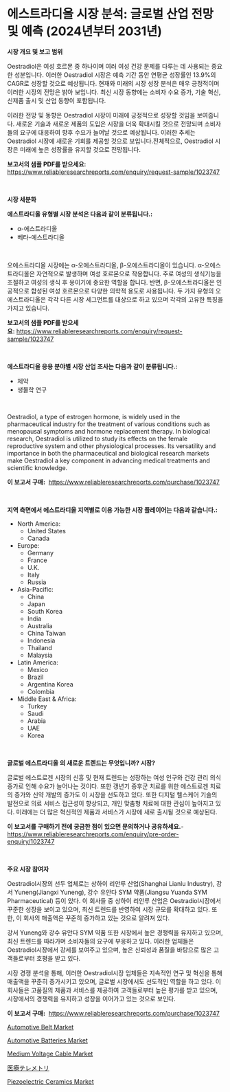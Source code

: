 <p><h1>에스트라디올 시장 분석: 글로벌 산업 전망 및 예측 (2024년부터 2031년)</h1></p><p><strong>시장 개요 및 보고 범위</strong></p>
<p><p>Oestradiol은 여성 호르몬 중 하나이며 여러 여성 건강 문제를 다루는 데 사용되는 중요한 성분입니다. 이러한 Oestradiol 시장은 예측 기간 동안 연평균 성장률인 13.9%의 CAGR로 성장할 것으로 예상됩니다. 현재와 미래의 시장 성장 분석은 매우 긍정적이며 이러한 시장의 전망은 밝아 보입니다. 최신 시장 동향에는 소비자 수요 증가, 기술 혁신, 신제품 출시 및 산업 동향이 포함됩니다.</p><p>이러한 전망 및 동향은 Oestradiol 시장이 미래에 긍정적으로 성장할 것임을 보여줍니다. 새로운 기술과 새로운 제품의 도입은 시장을 더욱 확대시킬 것으로 전망되며 소비자들의 요구에 대응하여 향후 수요가 늘어날 것으로 예상됩니다. 이러한 추세는 Oestradiol 시장에 새로운 기회를 제공할 것으로 보입니다.전체적으로, Oestradiol 시장은 미래에 높은 성장률을 유지할 것으로 전망됩니다.</p></p>
<p><strong>보고서의 샘플 PDF를 받으세요:</strong> <a href="https://www.reliableresearchreports.com/enquiry/request-sample/1023747">https://www.reliableresearchreports.com/enquiry/request-sample/1023747</a></p>
<p>&nbsp;</p>
<p><strong>시장 세분화</strong></p>
<p><strong>에스트라디올 유형별 시장 분석은 다음과 같이 분류됩니다.:</strong></p>
<p><ul><li>α-에스트라디올</li><li>베타-에스트라디올</li></ul></p>
<p>&nbsp;</p>
<p><p>오에스트라디올 시장에는 α-오에스트라디올, β-오에스트라디올이 있습니다. α-오에스트라디올은 자연적으로 발생하며 여성 호르몬으로 작용합니다. 주로 여성의 생식기능을 조절하고 여성의 생식 후 용이기에 중요한 역할을 합니다. 반면, β-오에스트라디올은 인공적으로 합성된 여성 호르몬으로 다양한 의학적 용도로 사용됩니다. 두 가지 유형의 오에스트라디올은 각각 다른 시장 세그먼트를 대상으로 하고 있으며 각각의 고유한 특징을 가지고 있습니다.</p></p>
<p><strong>보고서의 샘플 PDF를 받으세요:</strong>&nbsp;<a href="https://www.reliableresearchreports.com/enquiry/request-sample/1023747">https://www.reliableresearchreports.com/enquiry/request-sample/1023747</a></p>
<p>&nbsp;</p>
<p><strong> 에스트라디올 응용 분야별 시장 산업 조사는 다음과 같이 분류됩니다.:</strong></p>
<p><ul><li>제약</li><li>생물학 연구</li></ul></p>
<p>&nbsp;</p>
<p><p>Oestradiol, a type of estrogen hormone, is widely used in the pharmaceutical industry for the treatment of various conditions such as menopausal symptoms and hormone replacement therapy. In biological research, Oestradiol is utilized to study its effects on the female reproductive system and other physiological processes. Its versatility and importance in both the pharmaceutical and biological research markets make Oestradiol a key component in advancing medical treatments and scientific knowledge.</p></p>
<p><strong>이 보고서 구매:</strong>&nbsp; <a href="https://www.reliableresearchreports.com/purchase/1023747">https://www.reliableresearchreports.com/purchase/1023747</a></p>
<p>&nbsp;</p>
<p><strong>지역 측면에서 에스트라디올 지역별로 이용 가능한 시장 플레이어는 다음과 같습니다.:</strong></p>
<p><ul>
    <li>
        North America:
        <ul>
            <li>United States</li>
            <li>Canada</li>
        </ul>
    </li>
    <li>
        Europe:
        <ul>
            <li>Germany</li>
            <li>France</li>
            <li>U.K.</li>
            <li>Italy</li>
            <li>Russia</li>
        </ul>
    </li>
    <li>
        Asia-Pacific:
        <ul>
            <li>China</li>
            <li>Japan</li>
            <li>South Korea</li>
            <li>India</li>
            <li>Australia</li>
            <li>China Taiwan</li>
            <li>Indonesia</li>
            <li>Thailand</li>
            <li>Malaysia</li>
        </ul>
    </li>
    <li>
        Latin America:
        <ul>
            <li>Mexico</li>
            <li>Brazil</li>
            <li>Argentina Korea</li>
            <li>Colombia</li>
        </ul>
    </li>
    <li>
        Middle East & Africa:
        <ul>
            <li>Turkey</li>
            <li>Saudi</li>
            <li>Arabia</li>
            <li>UAE</li>
            <li>Korea</li>
        </ul>
    </li>
    </ul></p>
<p>&nbsp;</p>
<p><strong>글로벌 에스트라디올 의 새로운 트렌드는 무엇입니까? 시장?</strong></p>
<p><p>글로벌 에스트로겐 시장의 신흥 및 현재 트렌드는 성장하는 여성 인구와 건강 관리 의식 증가로 인해 수요가 늘어나는 것이다. 또한 갱년기 증후군 치료를 위한 에스트로겐 치료의 증가와 신약 개발의 증가도 이 시장을 선도하고 있다. 또한 디지털 헬스케어 기술의 발전으로 의료 서비스 접근성이 향상되고, 개인 맞춤형 치료에 대한 관심이 높아지고 있다. 미래에는 더 많은 혁신적인 제품과 서비스가 시장에 새로 출시될 것으로 예상된다.</p></p>
<p><strong>이 보고서를 구매하기 전에 궁금한 점이 있으면 문의하거나 공유하세요.</strong>- <a href="https://www.reliableresearchreports.com/enquiry/pre-order-enquiry/1023747">https://www.reliableresearchreports.com/enquiry/pre-order-enquiry/1023747</a></p>
<p>&nbsp;</p>
<p><strong>주요 시장 참여자</strong></p>
<p><p>Oestradiol시장의 선두 업체로는 상하이 리안루 산업(Shanghai Lianlu Industry), 강서 Yuneng(Jiangxi Yuneng), 강수 유안다 SYM 약품(Jiangsu Yuanda SYM Pharmaceutical) 등이 있다. 이 회사들 중 상하이 리안루 산업은 Oestradiol시장에서 꾸준한 성장을 보이고 있으며, 최신 트렌드를 반영하여 시장 규모를 확대하고 있다. 또한, 이 회사의 매출액은 꾸준히 증가하고 있는 것으로 알려져 있다.</p><p>강서 Yuneng와 강수 유안다 SYM 약품 또한 시장에서 높은 경쟁력을 유지하고 있으며, 최신 트렌드를 따라가며 소비자들의 요구에 부응하고 있다. 이러한 업체들은 Oestradiol시장에서 강세를 보여주고 있으며, 높은 신뢰성과 품질을 바탕으로 많은 고객들로부터 호평을 받고 있다.</p><p>시장 경쟁 분석을 통해, 이러한 Oestradiol시장 업체들은 지속적인 연구 및 혁신을 통해 매출액을 꾸준히 증가시키고 있으며, 글로벌 시장에서도 선도적인 역할을 하고 있다. 이 회사들은 고품질의 제품과 서비스를 제공하여 고객들로부터 높은 평가를 받고 있으며, 시장에서의 경쟁력을 유지하고 성장을 이어가고 있는 것으로 보인다.</p></p>
<p><strong>이 보고서 구매:</strong>&nbsp;&nbsp;<a href="https://www.reliableresearchreports.com/purchase/1023747">https://www.reliableresearchreports.com/purchase/1023747</a></p>
<p><p><a href="https://issuu.com/reportprime-2/docs/automotive-belt-market-size-2030.pptx">Automotive Belt Market</a></p><p><a href="https://issuu.com/reportprime-2/docs/automotive-batteries-market-size-2030.pptx">Automotive Batteries Market</a></p><p><a href="https://github.com/nicholepatriciadoylenwnrjr0/Market-Research-Report-List-1/blob/main/medium-voltage-cable-market.md">Medium Voltage Cable Market</a></p><p><a href="https://github.com/EmoryYundt1935/Market-Research-Report-List-1/blob/main/38046039781.md">医療テレメトリ</a></p><p><a href="https://github.com/gamblestampleyjenny50m5sl6/Market-Research-Report-List-1/blob/main/piezoelectric-ceramics-market.md">Piezoelectric Ceramics Market</a></p></p>
